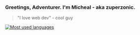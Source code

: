 
### Greetings, Adventurer. I'm Micheal - aka zuperzonic.

> "I love web dev" - cool guy
> 
[![Most used languages](https://github-readme-stats.vercel.app/api/top-langs/?username=zuperzonic1&theme=dracula&layout=compact&langs_count=8)](https://github.com/anuraghazra/github-readme-stats)



